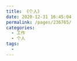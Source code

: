 ```yaml
---
title: 《个人》
date: 2020-12-31 16:45:04
permalink: /pages/236765/
categories:
  - 工作
  - 个人
tags:
  - 
---
```

